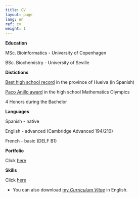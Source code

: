 ```yaml
---
title: CV
layout: page
lang: en
ref: cv
weight: 1
---
```


**Education**

MSc. Bioinformatics - University of Copenhagen

BSc. Biochemistry - University of Seville


**Distictions**

[Best high school record](http://www.juntadeandalucia.es/boja/2013/24/BOJA13-024-00002-1591-01_00020633.pdf) in the province of Huelva (in Spanish)

[Paco Anillo award](http://thales.cica.es/olimpiada2/?q=node/1203) in the high school Mathematics Olympics

4 Honors during the Bachelor

**Languages**

Spanish - native 

English - advanced (Cambridge Advanced 194/210)

French - basic (DELF B1)

**Portfolio**

Click [here](/portfolio/index.html)

**Skills**

Click [here](/skills/index.html)


* You can also download [my *Curriculum Vitae*](https://mega.nz/#!IoMykBbR!0qXXwgSE74ZNsbAa_whWIiHxFhnpiMfq6WybaKWePTQ) in English.

